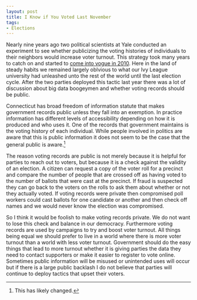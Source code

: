 ```yaml
---
layout: post
title: I Know if You Voted Last November
tags: 
- Elections
---
```

Nearly nine years ago two political scientists at Yale conducted an experiment to see whether publicizing the voting histories of individuals to their neighbors would increase voter turnout. This strategy took many years to catch on and started to [come into vogue in 2010](http://www.nytimes.com/2010/10/31/magazine/31politics-t.html?pagewanted=all&_r=0). Here in the land of steady habits we remained largely oblvious to what our Ivy League university had unleashed unto the rest of the world until the last election cycle. After the two parties deployed this tactic last year there was a lot of discussion about big data boogeymen and whether voting records should be public.

Connecticut has broad freedom of information statute that makes government records public unless they fall into an exemption. In practice information has different levels of accessibility depending on how it is produced and who uses it. One of the records that government maintains is the voting history of each individual. While people involved in politics are aware that this is public information it does not seem to be the case that the general public is aware.[^1]

The reason voting records are public is not merely because it is helpful for parties to reach out to voters, but because it is a check against the validity of an election. A citizen can request a copy of the voter roll for a precinct and compare the number of people that are crossed off as having voted to the number of ballots that were cast at the precinct. If fraud is suspected they can go back to the voters on the rolls to ask them about whether or not they actually voted. If voting records were private then compromised poll workers could cast ballots for one candidate or another and then check off names and we would never know the election was compromised.

So I think it would be foolish to make voting records private. We do not want to lose this check and balance in our democracy. Furthermore voting records are used by campaigns to try and boost voter turnout. All things being equal we should prefer to live in a world where there is more voter turnout than a world with less voter turnout. Government should do the easy things that lead to more turnout whether it is giving parties the data they need to contact supporters or make it easier to register to vote online. Sometimes public information will be misused or unintended uses will occur but if there is a large public backlash I do not believe that parties will continue to deploy tactics that upset their voters.

[^1]: This has likely changed.
